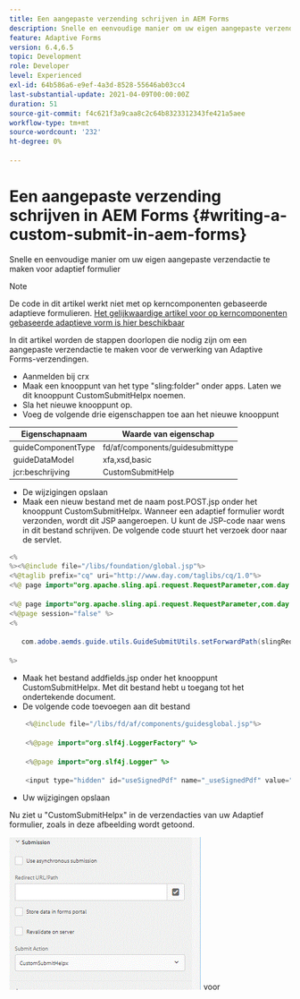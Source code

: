 ```yaml
---
title: Een aangepaste verzending schrijven in AEM Forms
description: Snelle en eenvoudige manier om uw eigen aangepaste verzendactie te maken voor adaptief formulier
feature: Adaptive Forms
version: 6.4,6.5
topic: Development
role: Developer
level: Experienced
exl-id: 64b586a6-e9ef-4a3d-8528-55646ab03cc4
last-substantial-update: 2021-04-09T00:00:00Z
duration: 51
source-git-commit: f4c621f3a9caa8c2c64b8323312343fe421a5aee
workflow-type: tm+mt
source-wordcount: '232'
ht-degree: 0%

---
```


# Een aangepaste verzending schrijven in AEM Forms {#writing-a-custom-submit-in-aem-forms}

Snelle en eenvoudige manier om uw eigen aangepaste verzendactie te maken voor adaptief formulier

>[!NOTE]
>De code in dit artikel werkt niet met op kerncomponenten gebaseerde adaptieve formulieren.
>[Het gelijkwaardige artikel voor op kerncomponenten gebaseerde adaptieve vorm is hier beschikbaar ](https://experienceleague.adobe.com/docs/experience-manager-learn/cloud-service/forms/custom-submit-headless-forms/custom-submit-service.html?lang=en)


In dit artikel worden de stappen doorlopen die nodig zijn om een aangepaste verzendactie te maken voor de verwerking van Adaptive Forms-verzendingen.

* Aanmelden bij crx
* Maak een knooppunt van het type &quot;sling:folder&quot; onder apps. Laten we dit knooppunt CustomSubmitHelpx noemen.
* Sla het nieuwe knooppunt op.
* Voeg de volgende drie eigenschappen toe aan het nieuwe knooppunt

| Eigenschapnaam | Waarde van eigenschap |
|----------------    | ---------------------------------|
| guideComponentType | fd/af/components/guidesubmittype |
| guideDataModel | xfa,xsd,basic |
| jcr:beschrijving | CustomSubmitHelp |


* De wijzigingen opslaan
* Maak een nieuw bestand met de naam post.POST.jsp onder het knooppunt CustomSubmitHelpx. Wanneer een adaptief formulier wordt verzonden, wordt dit JSP aangeroepen. U kunt de JSP-code naar wens in dit bestand schrijven. De volgende code stuurt het verzoek door naar de servlet.

```java
<%
%><%@include file="/libs/foundation/global.jsp"%>
<%@taglib prefix="cq" uri="http://www.day.com/taglibs/cq/1.0"%>
<%@ page import="org.apache.sling.api.request.RequestParameter,com.day.cq.wcm.api.WCMMode,com.adobe.forms.common.submitutils.CustomParameterRequest,com.adobe.aemds.guide.submitutils.*" %>

<%@ page import="org.apache.sling.api.request.RequestParameter,com.day.cq.wcm.api.WCMMode" %>
<%@page session="false" %>
<%

   com.adobe.aemds.guide.utils.GuideSubmitUtils.setForwardPath(slingRequest,"/bin/storeafsubmission",null,null);

%>
```

* Maak het bestand addfields.jsp onder het knooppunt CustomSubmitHelpx. Met dit bestand hebt u toegang tot het ondertekende document.
* De volgende code toevoegen aan dit bestand

```java
    <%@include file="/libs/fd/af/components/guidesglobal.jsp"%>

    <%@page import="org.slf4j.LoggerFactory" %>

    <%@page import="org.slf4j.Logger" %>

    <input type="hidden" id="useSignedPdf" name="_useSignedPdf" value=""/>;
```

* Uw wijzigingen opslaan

Nu ziet u &quot;CustomSubmitHelpx&quot; in de verzendacties van uw Adaptief formulier, zoals in deze afbeelding wordt getoond.

![ Aangepast Vorm met Douane legt ](assets/capture-2.gif) voor
